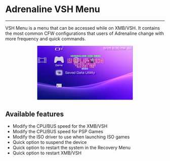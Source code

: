 # Adrenaline VSH Menu
---

VSH Menu is a menu that can be accessed while on XMB/VSH. It contains the most common CFW configurations that users of Adrenaline change with more frequency and quick commands.

<p align="center">
<img src="./assets/07-vsh-menu.png" width="60%" />
</p>


## Available features

- Modify the CPU/BUS speed for the XMB/VSH
- Modify the CPU/BUS speed for PSP Games
- Modify the ISO driver to use when launching ISO games
- Quick option to suspend the device
- Quick option to restart the system in the Recovery Menu
- Quick option to restart XMB/VSH
